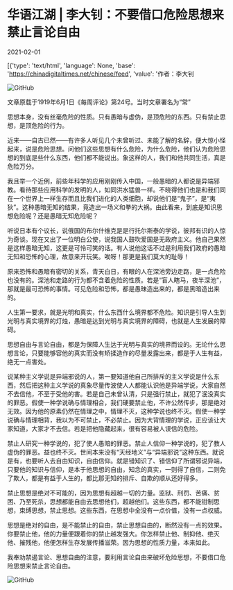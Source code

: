 # 华语江湖 | 李大钊：不要借口危险思想来禁止言论自由

2021-02-01

[{'type': 'text/html', 'language': None, 'base': 'https://chinadigitaltimes.net/chinese/feed', 'value': '作者：李大钊

![GitHub](https://chinadigitaltimes.net/chinese/files/2021/02/post-662254-601887156e024.)

文章原载于1919年6月1日《每周评论》第24号。当时文章署名为“常”

思想本身，没有丝毫危险的性质。只有愚暗与虚伪，是顶危险的东西。只有禁止思想，是顶危险的行为。

近来——自古已然——有许多人听见几个未曾听过、未能了解的名辞，便大惊小怪起来，说是危险思想。问他们这些思想有什么危险，为什么危险，他们认为危险思想的到底是些什么东西，他们都不能说出。象这样的人，我们和他共同生活，真是危险万分。

我且举一个近例，前些年科学的应用刚刚传入中国，一般愚暗的人都说是异端邪教。看待那些应用科学的发明的人，如同洪水猛兽一样。不晓得他们也是和我们同在一个世界上一样生存而且比我们进化的人类细胞，却说他们是“鬼子”，是“夷狄”。这种愚暗无知的结果，竟造出一场义和拳的大祸。由此看来，到底是知识思想危险呢？还是愚暗无知危险呢？

听说日本有个议长，说俄国的布尔什维克是是行托尔斯泰的学说，彼邦有识的人惊为奇谈。现在又出了一位明白公使，说我国人鼓吹爱国是无政府主义。他自己果然是这样愚暗无知，这更是可怜可笑的话。有人说他这话不过是利用我们政府的愚暗无知和恐怖的心理，故意来开玩笑。唉呀！那更是我们莫大的耻辱！

原来恐怖和愚暗有密切的关系，青天白日，有眼的人在深池旁边走路，是一点危险也没有的。深池和走路的行为都不含着危险的性质。若是“盲人瞎马，夜半深池”，那就是最可恐怖的事情。可见危险和恐怖，都是愚昧造出来的，都是黑暗造出来的。

人生第一要求，就是光明和真实，什么东西什么境界都不危险。知识是引导人生到光明与真实境界的灯烛，愚暗是达到光明与真实境界的障碍，也就是人生发展的障碍。

思想自由与言论自由，都是为保障人生达于光明与真实的境界而设的。无论什么思想言论，只要能够容他的真实而没有矫揉造作的尽量发露出来，都是于人生有益，绝无一点害处。

说某种主义学说是异端邪说的人，第一要知道他自己所排斥的主义学说是什么东西，然后把这种主义学说的真象尽量传波使人人都能认识他是异端学说，大家自然不去信他，不至于受他的害。若是自己未曾认清，只是强行禁止，就犯了泯没真实的罪恶。假使一种学说确与情理相合，我们硬要禁止他，不许公然传步，那是绝对无效。因为他的原素仍然在情理之中，情理不灭，这种学说也终不灭。假使一种学说确与情理相背，我以为不可禁止，不必禁止。因为大背情理的学说，正应该让大家知道，大家才不去信。若是把他隐藏起来，很有容易被人误信的危险。

禁止人研究一种学说的，犯了使人愚暗的罪恶。禁止人信仰一种学说的，犯了教人虚伪的罪恶。益也终不灭。世间本来没有“天经地义”与“异端邪说”这种东西。就说是有，也要听人去自由知识，自由信仰。就是错知识了、错信仰了所谓邪说异端，只要他的知识与信仰，是本于他思想的自由，知念的真实，一则得了自信，二则免了欺人，都是有益于人生的，都比那无知的排斥、自欺的顺从还好得多。

禁止思想是绝对不可能的，因为思想有超越一切的力量。监狱、刑罚、苦痛、贫困、乃至死杀，思想都能自由去思想他们，超越他们。这些东西，都不能钳制思想，束缚思想，禁止思想。这些东西，在思想中全没有一点价值，没有一点权威。

思想是绝对的自由，是不能禁止的自由，禁止思想自由的，断然没有一点的效果。你要禁止他，他的力量便跟着你的禁止越发强大。你怎样禁止他、制抑他、绝灭他、摧残他，他便怎样生存发展传播滋荣。因为思想的性质力量，本来如此。

我奉劝禁遏言论、思想自由的注意，要利用言论自由来破坏危险思想，不要借口危险思想来禁止言论自由。

![GitHub](https://chinadigitaltimes.net/chinese/files/2021/02/post-662254-601887175d7df.)

